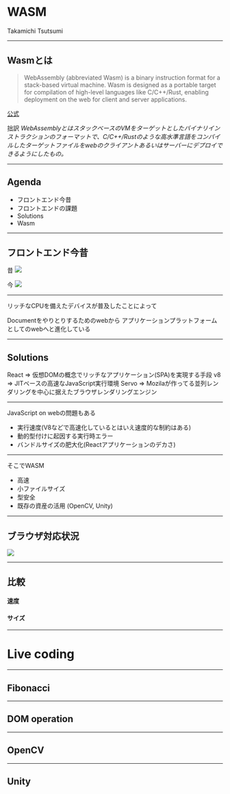 <!-- $theme: default -->

# WASM
Takamichi Tsutsumi
***
## Wasmとは
> WebAssembly (abbreviated Wasm) is a binary instruction format for a stack-based virtual machine. Wasm is designed as a portable target for compilation of high-level languages like C/C++/Rust, enabling deployment on the web for client and server applications.

[公式](https://webassembly.org/)


拙訳
*WebAssemblyとはスタックベースのVMをターゲットとしたバイナリインストラクションのフォーマットで、C/C++/Rustのような高水準言語をコンパイルしたターゲットファイルをwebのクライアントあるいはサーバーにデプロイできるようにしたもの。*

***
## Agenda
- フロントエンド今昔
- フロントエンドの課題
- Solutions
- Wasm

***
## フロントエンド今昔
昔
![](some-old-web-site-screenshot.jpg)

今
![](some-new-web-app-screenshot.jpg)


***

リッチなCPUを備えたデバイスが普及したことによって

Documentをやりとりするためのwebから
アプリケーションプラットフォームとしてのwebへと進化している


***

## Solutions
React => 仮想DOMの概念でリッチなアプリケーション(SPA)を実現する手段
v8 => JITベースの高速なJavaScript実行環境
Servo => Mozilaが作ってる並列レンダリングを中心に据えたブラウザレンダリングエンジン

***

JavaScript on webの問題もある

- 実行速度(V8などで高速化しているとはいえ速度的な制約はある)
- 動的型付けに起因する実行時エラー
- バンドルサイズの肥大化(Reactアプリケーションのデカさ)


***

そこでWASM
- 高速
- 小ファイルサイズ
- 型安全
- 既存の資産の活用 (OpenCV, Unity)


***

## ブラウザ対応状況
![](/Users/uu107017/Documents/ScreenShots/スクリーンショット%202018-06-29%2015.28.21.png)


***

## 比較
#### 速度

#### サイズ

***

# Live coding

***

## Fibonacci

***

## DOM operation

***

## OpenCV

***

## Unity

